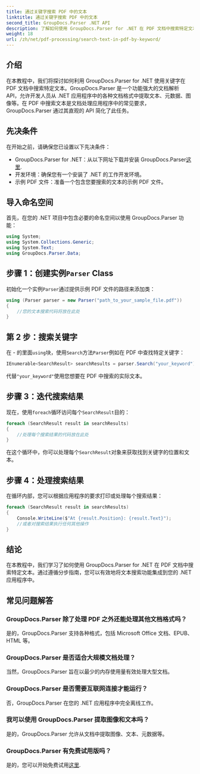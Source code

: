 ```yaml
---
title: 通过关键字搜索 PDF 中的文本
linktitle: 通过关键字搜索 PDF 中的文本
second_title: GroupDocs.Parser .NET API
description: 了解如何使用 GroupDocs.Parser for .NET 在 PDF 文档中搜索特定文本。将强大的文本搜索功能高效地集成到您的 .NET 中。
weight: 18
url: /zh/net/pdf-processing/search-text-in-pdf-by-keyword/
---
```

## 介绍
在本教程中，我们将探讨如何利用 GroupDocs.Parser for .NET 使用关键字在 PDF 文档中搜索特定文本。GroupDocs.Parser 是一个功能强大的文档解析 API，允许开发人员从 .NET 应用程序中的各种文档格式中提取文本、元数据、图像等。在 PDF 中搜索文本是文档处理应用程序中的常见要求，GroupDocs.Parser 通过其直观的 API 简化了此任务。
## 先决条件
在开始之前，请确保您已设置以下先决条件：
-  GroupDocs.Parser for .NET：从以下网址下载并安装 GroupDocs.Parser[这里](https://releases.groupdocs.com/parser/net/).
- 开发环境：确保您有一个安装了 .NET 的工作开发环境。
- 示例 PDF 文件：准备一个包含您要搜索的文本的示例 PDF 文件。

## 导入命名空间
首先，在您的 .NET 项目中包含必要的命名空间以使用 GroupDocs.Parser 功能：
```csharp
using System;
using System.Collections.Generic;
using System.Text;
using GroupDocs.Parser.Data;
```
## 步骤 1：创建实例`Parser` Class
初始化一个实例`Parser`通过提供示例 PDF 文件的路径来添加类：
```csharp
using (Parser parser = new Parser("path_to_your_sample_file.pdf"))
{
    //您的文本搜索代码将放在此处
}
```
## 第 2 步：搜索关键字
在 - 的里面`using`块，使用`Search`方法`Parser`例如在 PDF 中查找特定关键字：
```csharp
IEnumerable<SearchResult> searchResults = parser.Search("your_keyword");
```
代替`"your_keyword"`使用您想要在 PDF 中搜索的实际文本。
## 步骤 3：迭代搜索结果
现在，使用`foreach`循环访问每个`SearchResult`目的：
```csharp
foreach (SearchResult result in searchResults)
{
    //处理每个搜索结果的代码放在此处
}
```
在这个循环中，你可以处理每个`SearchResult`对象来获取找到关键字的位置和文本。
## 步骤 4：处理搜索结果
在循环内部，您可以根据应用程序的要求打印或处理每个搜索结果：
```csharp
foreach (SearchResult result in searchResults)
{
    Console.WriteLine($"At {result.Position}: {result.Text}");
    //或者对搜索结果执行任何其他操作
}
```

## 结论
在本教程中，我们学习了如何使用 GroupDocs.Parser for .NET 在 PDF 文档中搜索特定文本。通过遵循分步指南，您可以有效地将文本搜索功能集成到您的 .NET 应用程序中。

## 常见问题解答
### GroupDocs.Parser 除了处理 PDF 之外还能处理其他文档格式吗？
是的，GroupDocs.Parser 支持各种格式，包括 Microsoft Office 文档、EPUB、HTML 等。
### GroupDocs.Parser 是否适合大规模文档处理？
当然，GroupDocs.Parser 旨在以最少的内存使用量有效处理大型文档。
### GroupDocs.Parser 是否需要互联网连接才能运行？
否，GroupDocs.Parser 在您的 .NET 应用程序中完全离线工作。
### 我可以使用 GroupDocs.Parser 提取图像和文本吗？
是的，GroupDocs.Parser 允许从文档中提取图像、文本、元数据等。
### GroupDocs.Parser 有免费试用版吗？
是的，您可以开始免费试用[这里](https://releases.groupdocs.com/).